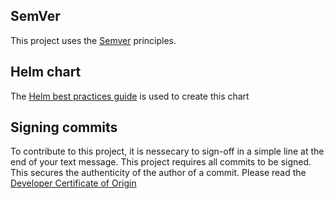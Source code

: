 ## SemVer 

This project uses the [Semver](https://semver.org/) principles.

## Helm chart 

The [Helm best practices guide](https://helm.sh/docs/chart_best_practices/) is used to create this chart

## Signing commits

To contribute to this project, it is nessecary to sign-off in a simple line at the end of your text message. This project requires all commits to be signed. This secures the authenticity of the author of a commit. Please read the [Developer Certificate of Origin](https://developercertificate.org/)
